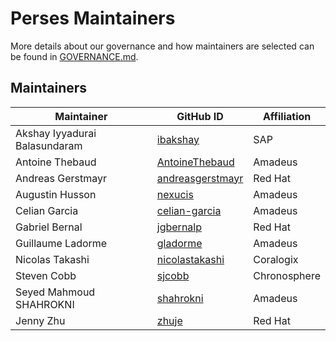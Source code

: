 # Perses Maintainers

More details about our governance and how maintainers are selected can
be found in [GOVERNANCE.md](GOVERNANCE.md).

## Maintainers

| Maintainer                    | GitHub ID                                               | Affiliation  |
|-------------------------------|---------------------------------------------------------|--------------|
| Akshay Iyyadurai Balasundaram | [ibakshay](https://github.com/ibakshay)                 | SAP          |
| Antoine Thebaud               | [AntoineThebaud](https://github.com/AntoineThebaud)     | Amadeus      |
| Andreas Gerstmayr             | [andreasgerstmayr](https://github.com/andreasgerstmayr) | Red Hat      |
| Augustin Husson               | [nexucis](https://github.com/Nexucis)                   | Amadeus      |
| Celian Garcia                 | [celian-garcia](https://github.com/celian-garcia)       | Amadeus      |
| Gabriel Bernal                | [jgbernalp](https://github.com/jgbernalp)               | Red Hat      |
| Guillaume Ladorme             | [gladorme](https://github.com/Gladorme)                 | Amadeus      |
| Nicolas Takashi               | [nicolastakashi](https://github.com/nicolastakashi)     | Coralogix    |
| Steven Cobb                   | [sjcobb](https://github.com/sjcobb)                     | Chronosphere |
| Seyed Mahmoud SHAHROKNI       | [shahrokni](https://github.com/shahrokni)               | Amadeus      |
| Jenny Zhu                     | [zhuje](https://github.com/zhuje)                       | Red Hat      |
